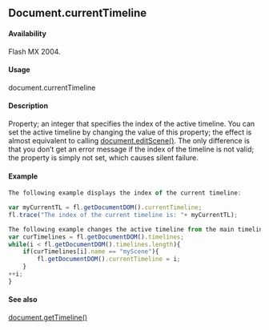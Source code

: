 ## Document.currentTimeline

#### Availability

Flash MX 2004.

#### Usage

document.currentTimeline

#### Description

Property; an integer that specifies the index of the active timeline. You can set the active timeline by changing the value of this property; the effect is almost equivalent to calling [document.editScene()](../Document_object/docume57.md). The only difference is that you don’t get an error message if the index of the timeline is not valid; the property is simply not set, which causes silent failure.

#### Example

```javascript
The following example displays the index of the current timeline:

var myCurrentTL = fl.getDocumentDOM().currentTimeline; 
fl.trace("The index of the current timeline is: "+ myCurrentTL);

The following example changes the active timeline from the main timeline to a scene named "myScene": var i = 0;
var curTimelines = fl.getDocumentDOM().timelines; 
while(i < fl.getDocumentDOM().timelines.length){
    if(curTimelines[i].name == "myScene"){ 
        fl.getDocumentDOM().currentTimeline = i;
    }
++i;
}

```
#### See also

[document.getTimeline()](../Document_object/docume88.md)
